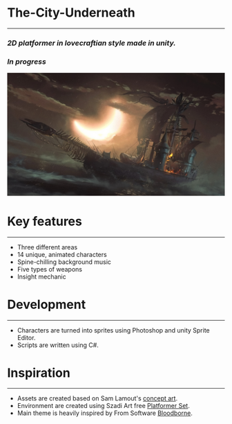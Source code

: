 # The-City-Underneath
---
### *2D platformer in lovecraftian style made in unity.*
### *In progress*
![Cornucopia](Assets/Environment/Artwork/cornucopia.jpg?raw=true)
# Key features
---
* Three different areas
* 14 unique, animated characters
* Spine-chilling background music
* Five types of weapons
* Insight mechanic

# Development
---
* Characters are turned into sprites using Photoshop and unity Sprite Editor.
* Scripts are written using C#.

# Inspiration
---
* Assets are created based on Sam Lamout's [concept art](https://moonskinned.co.uk/projects/nYXK96?album_id=1029802).
* Environment are created using Szadi Art free [Platformer Set](https://assetstore.unity.com/packages/2d/environments/platformer-set-150023).
* Main theme is heavily inspired by From Software [Bloodborne](https://www.fromsoftware.jp/ww/detail.html?csm=094).
